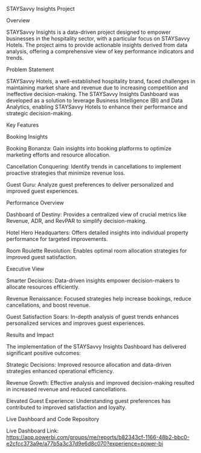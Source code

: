 STAYSavvy Insights Project

Overview

STAYSavvy Insights is a data-driven project designed to empower businesses in the hospitality sector, with a particular focus on STAYSavvy Hotels. The project aims to provide actionable insights derived from data analysis, offering a comprehensive view of key performance indicators and trends.

Problem Statement

STAYSavvy Hotels, a well-established hospitality brand, faced challenges in maintaining market share and revenue due to increasing competition and ineffective decision-making. The STAYSavvy Insights Dashboard was developed as a solution to leverage Business Intelligence (BI) and Data Analytics, enabling STAYSavvy Hotels to enhance their performance and strategic decision-making.

Key Features

Booking Insights

Booking Bonanza: Gain insights into booking platforms to optimize marketing efforts and resource allocation.

Cancellation Conquering: Identify trends in cancellations to implement proactive strategies that minimize revenue loss.

Guest Guru: Analyze guest preferences to deliver personalized and improved guest experiences.

Performance Overview

Dashboard of Destiny: Provides a centralized view of crucial metrics like Revenue, ADR, and RevPAR to simplify decision-making.

Hotel Hero Headquarters: Offers detailed insights into individual property performance for targeted improvements.

Room Roulette Revolution: Enables optimal room allocation strategies for improved guest satisfaction.

Executive View

Smarter Decisions: Data-driven insights empower decision-makers to allocate resources efficiently.

Revenue Renaissance: Focused strategies help increase bookings, reduce cancellations, and boost revenue.

Guest Satisfaction Soars: In-depth analysis of guest trends enhances personalized services and improves guest experiences.

Results and Impact

The implementation of the STAYSavvy Insights Dashboard has delivered significant positive outcomes:

Strategic Decisions: Improved resource allocation and data-driven strategies enhanced operational efficiency.

Revenue Growth: Effective analysis and improved decision-making resulted in increased revenue and reduced cancellations.

Elevated Guest Experience: Understanding guest preferences has contributed to improved satisfaction and loyalty.

Live Dashboard and Code Repository

Live Dashboard Link: https://app.powerbi.com/groups/me/reports/b82343cf-1166-48b2-bbc0-e2cfcc373a9e/a77b5a3c37d9e6d8c070?experience=power-bi
